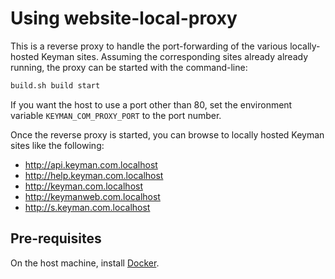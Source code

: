 # Using website-local-proxy

This is a reverse proxy to handle the port-forwarding of the various locally-hosted Keyman sites. Assuming the corresponding sites already already running, the proxy can be started with the command-line:
```bash
build.sh build start
```

If you want the host to use a port other than 80, set the environment variable `KEYMAN_COM_PROXY_PORT` to the port number.

Once the reverse proxy is started, you can browse to locally hosted Keyman sites like the following:
* http://api.keyman.com.localhost
* http://help.keyman.com.localhost
* http://keyman.com.localhost
* http://keymanweb.com.localhost
* http://s.keyman.com.localhost

## Pre-requisites
On the host machine, install [Docker](https://docs.docker.com/get-docker/).
